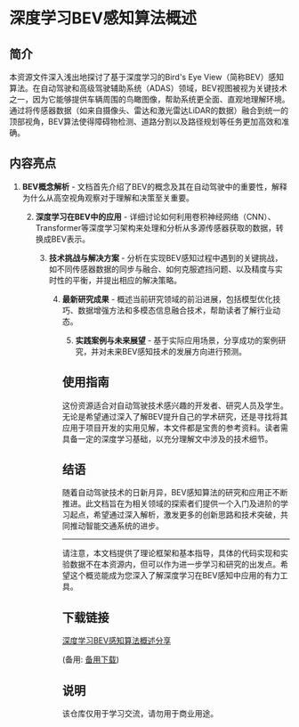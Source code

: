 # 深度学习BEV感知算法概述

## 简介

本资源文件深入浅出地探讨了基于深度学习的Bird's Eye View（简称BEV）感知算法。在自动驾驶和高级驾驶辅助系统（ADAS）领域，BEV视图被视为关键技术之一，因为它能够提供车辆周围的鸟瞰图像，帮助系统更全面、直观地理解环境。通过将传感器数据（如来自摄像头、雷达和激光雷达LiDAR的数据）融合到统一的顶部视角，BEV算法使得障碍物检测、道路分割以及路径规划等任务更加高效和准确。

## 内容亮点

1. **BEV概念解析** - 文档首先介绍了BEV的概念及其在自动驾驶中的重要性，解释为什么从高空视角观察对于理解和决策至关重要。

   2. **深度学习在BEV中的应用** - 详细讨论如何利用卷积神经网络（CNN）、Transformer等深度学习架构来处理和分析从多源传感器获取的数据，转换成BEV表示。

      3. **技术挑战与解决方案** - 分析在实现BEV感知过程中遇到的关键挑战，如不同传感器数据的同步与融合、如何克服遮挡问题、以及精度与实时性的平衡，并提出相应的解决策略。

         4. **最新研究成果** - 概述当前研究领域的前沿进展，包括模型优化技巧、数据增强方法和多模态信息融合技术，帮助读者了解行业动态。

            5. **实践案例与未来展望** - 基于实际应用场景，分享成功的案例研究，并对未来BEV感知技术的发展方向进行预测。

            ## 使用指南

            这份资源适合对自动驾驶技术感兴趣的开发者、研究人员及学生。无论是希望通过深入了解BEV提升自己的学术研究，还是寻找将其应用于项目开发的实用见解，本文件都是宝贵的参考资料。读者需具备一定的深度学习基础，以充分理解文中涉及的技术细节。

            ## 结语

            随着自动驾驶技术的日新月异，BEV感知算法的研究和应用正不断推进。此文档旨在为相关领域的探索者们提供一个入门及进阶的学习起点，希望通过深入解析，激发更多的创新思路和技术突破，共同推动智能交通系统的进步。

            ---

            请注意，本文档提供了理论框架和基本指导，具体的代码实现和实验数据不在本资源内，但可以作为进一步学习和研究的出发点。希望这个概览能成为您深入了解深度学习在BEV感知中应用的有力工具。

            ## 下载链接
            [深度学习BEV感知算法概述分享](https://pan.quark.cn/s/04b3ce5d9ae9) 

            (备用: [备用下载](https://pan.baidu.com/s/1TKWxDWz6EY7R1TpGI4gU7w?pwd=1234))

            ## 说明

            该仓库仅用于学习交流，请勿用于商业用途。

